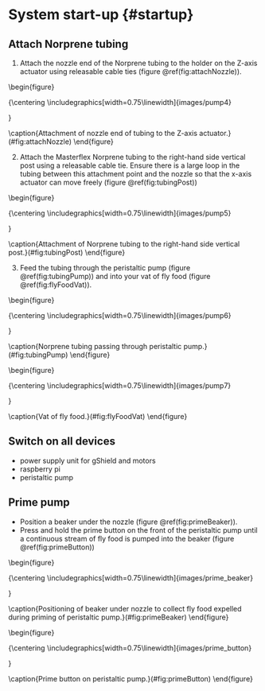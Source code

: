 # System start-up {#startup}

## Attach Norprene tubing

1. Attach the nozzle end of the Norprene tubing to the holder on the Z-axis actuator using releasable cable ties (figure \@ref(fig:attachNozzle)).

\begin{figure}

{\centering \includegraphics[width=0.75\linewidth]{images/pump4} 

}

\caption{Attachment of nozzle end of tubing to the Z-axis actuator.}(\#fig:attachNozzle)
\end{figure}

2. Attach the Masterflex Norprene tubing to the right-hand side vertical post using a releasable cable tie. Ensure there is a large loop in the tubing between this attachment point and the nozzle so that the x-axis actuator can move freely (figure \@ref(fig:tubingPost))

\begin{figure}

{\centering \includegraphics[width=0.75\linewidth]{images/pump5} 

}

\caption{Attachment of Norprene tubing to the right-hand side vertical post.}(\#fig:tubingPost)
\end{figure}

3. Feed the tubing through the peristaltic pump (figure \@ref(fig:tubingPump)) and into your vat of fly food (figure \@ref(fig:flyFoodVat)).

\begin{figure}

{\centering \includegraphics[width=0.75\linewidth]{images/pump6} 

}

\caption{Norprene tubing passing through peristaltic pump.}(\#fig:tubingPump)
\end{figure}

\begin{figure}

{\centering \includegraphics[width=0.75\linewidth]{images/pump7} 

}

\caption{Vat of fly food.}(\#fig:flyFoodVat)
\end{figure}


## Switch on all devices
 * power supply unit for gShield and motors
 * raspberry pi
 * peristaltic pump
 
## Prime pump 
 * Position a beaker under the nozzle  (figure \@ref(fig:primeBeaker)).
 * Press and hold the prime button on the front of the peristaltic pump until a continuous stream of fly food is pumped into the beaker (figure \@ref(fig:primeButton))

\begin{figure}

{\centering \includegraphics[width=0.75\linewidth]{images/prime_beaker} 

}

\caption{Positioning of beaker under nozzle to collect fly food expelled during priming of peristaltic pump.}(\#fig:primeBeaker)
\end{figure}

\begin{figure}

{\centering \includegraphics[width=0.75\linewidth]{images/prime_button} 

}

\caption{Prime button on peristaltic pump.}(\#fig:primeButton)
\end{figure}


